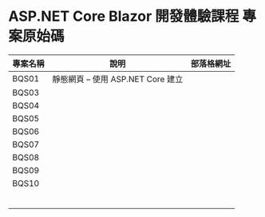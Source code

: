 # ASP.NET Core Blazor 開發體驗課程 專案原始碼

|專案名稱|說明|部落格網址|
|-|-|-|
|BQS01|靜態網頁 – 使用 ASP.NET Core 建立||
|BQS03|||
|BQS04|||
|BQS05|||
|BQS06|||
|BQS07|||
|BQS08|||
|BQS09|||
|BQS10|||
||||
||||
||||
||||
||||
||||


